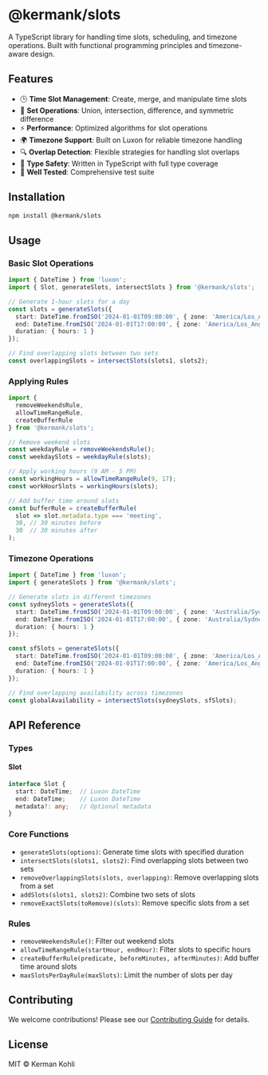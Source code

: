 # @kermank/slots

A TypeScript library for handling time slots, scheduling, and timezone operations. Built with functional programming principles and timezone-aware design.

## Features

- 🕒 **Time Slot Management**: Create, merge, and manipulate time slots
- 🔄 **Set Operations**: Union, intersection, difference, and symmetric difference
- ⚡ **Performance**: Optimized algorithms for slot operations
- 🌍 **Timezone Support**: Built on Luxon for reliable timezone handling
- 🔍 **Overlap Detection**: Flexible strategies for handling slot overlaps
- 🎯 **Type Safety**: Written in TypeScript with full type coverage
- 🧪 **Well Tested**: Comprehensive test suite

## Installation

```bash
npm install @kermank/slots
```

## Usage

### Basic Slot Operations

```typescript
import { DateTime } from 'luxon';
import { Slot, generateSlots, intersectSlots } from '@kermank/slots';

// Generate 1-hour slots for a day
const slots = generateSlots({
  start: DateTime.fromISO('2024-01-01T09:00:00', { zone: 'America/Los_Angeles' }),
  end: DateTime.fromISO('2024-01-01T17:00:00', { zone: 'America/Los_Angeles' }),
  duration: { hours: 1 }
});

// Find overlapping slots between two sets
const overlappingSlots = intersectSlots(slots1, slots2);
```

### Applying Rules

```typescript
import { 
  removeWeekendsRule, 
  allowTimeRangeRule, 
  createBufferRule 
} from '@kermank/slots';

// Remove weekend slots
const weekdayRule = removeWeekendsRule();
const weekdaySlots = weekdayRule(slots);

// Apply working hours (9 AM - 5 PM)
const workingHours = allowTimeRangeRule(9, 17);
const workHourSlots = workingHours(slots);

// Add buffer time around slots
const bufferRule = createBufferRule(
  slot => slot.metadata.type === 'meeting',
  30, // 30 minutes before
  30  // 30 minutes after
);
```

### Timezone Operations

```typescript
import { DateTime } from 'luxon';
import { generateSlots } from '@kermank/slots';

// Generate slots in different timezones
const sydneySlots = generateSlots({
  start: DateTime.fromISO('2024-01-01T09:00:00', { zone: 'Australia/Sydney' }),
  end: DateTime.fromISO('2024-01-01T17:00:00', { zone: 'Australia/Sydney' }),
  duration: { hours: 1 }
});

const sfSlots = generateSlots({
  start: DateTime.fromISO('2024-01-01T09:00:00', { zone: 'America/Los_Angeles' }),
  end: DateTime.fromISO('2024-01-01T17:00:00', { zone: 'America/Los_Angeles' }),
  duration: { hours: 1 }
});

// Find overlapping availability across timezones
const globalAvailability = intersectSlots(sydneySlots, sfSlots);
```

## API Reference

### Types

#### Slot
```typescript
interface Slot {
  start: DateTime;  // Luxon DateTime
  end: DateTime;    // Luxon DateTime
  metadata?: any;   // Optional metadata
}
```

### Core Functions

- `generateSlots(options)`: Generate time slots with specified duration
- `intersectSlots(slots1, slots2)`: Find overlapping slots between two sets
- `removeOverlappingSlots(slots, overlapping)`: Remove overlapping slots from a set
- `addSlots(slots1, slots2)`: Combine two sets of slots
- `removeExactSlots(toRemove)(slots)`: Remove specific slots from a set

### Rules

- `removeWeekendsRule()`: Filter out weekend slots
- `allowTimeRangeRule(startHour, endHour)`: Filter slots to specific hours
- `createBufferRule(predicate, beforeMinutes, afterMinutes)`: Add buffer time around slots
- `maxSlotsPerDayRule(maxSlots)`: Limit the number of slots per day

## Contributing

We welcome contributions! Please see our [Contributing Guide](CONTRIBUTING.md) for details.

## License

MIT © Kerman Kohli 